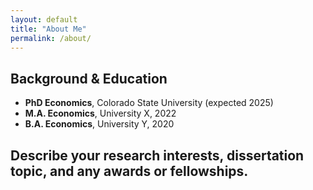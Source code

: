 ```yaml
---
layout: default
title: "About Me"
permalink: /about/
---
```


## Background & Education

- **PhD Economics**, Colorado State University (expected 2025)
- **M.A. Economics**, University X, 2022
- **B.A. Economics**, University Y, 2020

Describe your research interests, dissertation topic, and any awards or fellowships.
---
